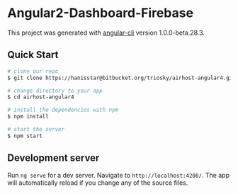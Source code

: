 # Angular2-Dashboard-Firebase

This project was generated with [angular-cli](https://github.com/angular/angular-cli) version 1.0.0-beta.28.3.

## Quick Start

```bash
# clone our repo
$ git clone https://hanisstar@bitbucket.org/triosky/airhost-angular4.git airhost-angular4

# change directory to your app
$ cd airhost-angular4

# install the dependencies with npm
$ npm install

# start the server
$ npm start
```

## Development server
Run `ng serve` for a dev server. Navigate to `http://localhost:4200/`. The app will automatically reload if you change any of the source files.